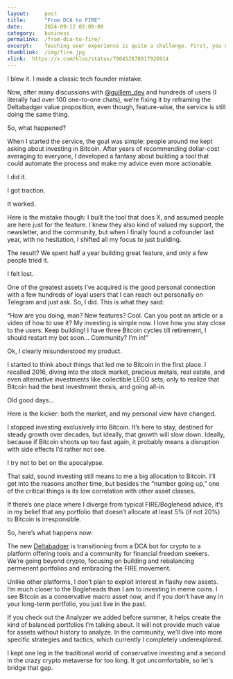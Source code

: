 ```yaml
---
layout: 	post
title:  	"From DCA to FIRE"
date:   	2024-09-12 02:00:00
category: 	business
permalink: 	/from-dca-to-fire/
excerpt:	Teaching user experience is quite a challenge. First, you need to recognize that in the coming years, interfaces will be changing much faster. Common practices and patterns will be evolving and the UX roles and responsibilities will follow. But there is also a hope - I expect that the need for a good UXer will be increasing to not say inflating. The more technology – automation, AI, robots, VR… you name it – we will introduce to our life – the more we will value the human factor. The role of UX specialist will probably get more subtle but remain focused on basically easing all those interactions with every–day–more–abstract world around us.
thumblink:	/img/fire.jpg
xlink:	https://x.com/klos/status/790452878917926914
---
```


I blew it. I made a classic tech founder mistake.

Now, after  many discussions with <a href="https://x.com/guillem_dev" rel="nofollow" target="_blank">@guillem_dev</a> and hundreds of users (I literally had over 100 one-to-one chats), we’re fixing it by reframing the Deltabadger value proposition, even though, feature-wise, the service is still doing the same thing.

So, what happened?

When I started the service, the goal was simple: people around me kept asking about investing in Bitcoin. After years of recommending dollar-cost averaging to everyone, I developed a fantasy about building a tool that could automate the process and make my advice even more actionable.

I did it. 

I got traction. 

It worked.

Here is the mistake though: I built the tool that does X, and  assumed people are here just for the feature. I knew they also kind of valued my support, the newsletter, and the community, but when I finally found a cofounder last year, with no hesitation, I shifted all my focus to just building.

The result? We spent half a year building great feature, and only a few people tried it.

I felt lost.

One of the greatest assets I’ve acquired is the good personal connection with a few hundreds of loyal users that I can reach out personally on Telegram and just ask. So, I did. This is what they said: 

“How are you doing, man? New features? Cool. Can you post an article or a video of how to use it? My investing is simple now. I love how you stay close to the users. Keep building! I have three Bitcoin cycles till retirement, I should restart my bot soon… Community? I’m in!”

Ok, I clearly misunderstood my product.

I started to think about things that led me to Bitcoin in the first place. I recalled 2016, diving into the stock market, precious metals, real estate, and even alternative investments like collectible LEGO sets, only to realize that Bitcoin had the best investment thesis, and going all-in. 

Old good days…

Here is the kicker: both the market, and my personal view have changed. 

I stopped investing exclusively into Bitcoin. It’s here to stay, destined for steady growth over decades, but ideally, that growth will slow down. Ideally, because if Bitcoin shoots up too fast again, it probably means a disruption with side effects I’d rather not see.

I try not to bet on the apocalypse.

That said, sound investing still means to me a big allocation to Bitcoin. I’ll get into the reasons another time, but besides the “number going up,” one of the critical things is its low correlation with other asset classes.

If there’s one place where I diverge from typical FIRE/Boglehead advice, it’s in my belief that any portfolio that doesn’t allocate at least 5% (if not 20%) to Bitcoin is irresponsible.

So, here’s what happens now: 

The new [Deltabadger](https://deltabadger.com "Retire early through DCA and portfolio rebalancing") is transitioning from a DCA bot for crypto to a platform offering tools and a community for financial freedom seekers. We’re going beyond crypto, focusing on building and rebalancing permenent portfolios and embracing the FIRE movement.

Unlike other platforms, I don’t plan to exploit interest in flashy new assets. I’m much closer to the Bogleheads than I am to investing in meme coins. I see Bitcoin as a conservative macro asset now, and if you don’t have any in your long-term portfolio, you just live in the past.

If you check out the Analyzer we added before summer, it helps create the kind of balanced portfolios I’m talking about. It will not provide much value for assets without history to analyze. In the community, we’ll dive into more specific strategies and tactics, which currently I completely underexplored.

I kept one leg in the traditional world of conservative investing and a second in the crazy crypto metaverse for too long. It got uncomfortable, so let's bridge that gap.